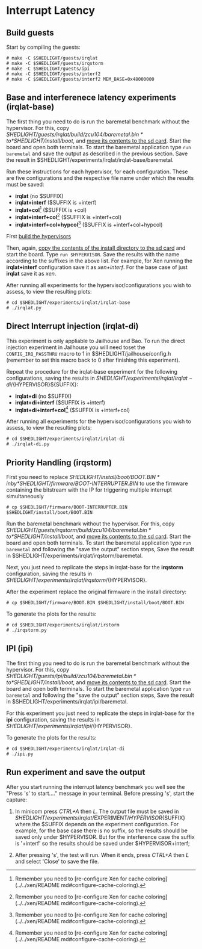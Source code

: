 # Interrupt Latency

## Build guests

Start by compiling the guests:

```
# make -C $SHEDLIGHT/guests/irqlat
# make -C $SHEDLIGHT/guests/irqstorm
# make -C $SHEDLIGHT/guests/ipi
# make -C $SHEDLIGHT/guests/interf2
# make -C $SHEDLIGHT/guests/interf2 MEM_BASE=0x48000000
```

## Base and interferenece latency experiments (irqlat-base)

The first thing you need to do is run the baremetal benchmark without the
hypervisor. For this, copy *$SHEDLIGHT/guests/irqlat/build/zcu104/baremetal.bin*
to *$SHEDLIGHT/install/boot*, and [move its contents to the sd
card](../../README.md#install). Start the board and open both terminals. To
start the baremetal application type `run baremetal` and save the output as
described in the previous section. Save the result in
$SHEDLIGHT/experiments/irqlat/irqlat-base/baremetal.

Run these instructions for each hypervisor, for each configuration. 
These are five configurations and the respective file name under
which the results must be saved:

* **irqlat** (no $SUFFIX)
* **irqlat+interf** ($SUFFIX is +interf)
* **irqlat+col**[^1] ($SUFFIX is +col)
* **irqlat+interf+col**[^1] ($SUFFIX is +interf+col)
* **irqlat+interf+col+hypcol**[^1] ($SUFFIX is +interf+col+hypcol)

First [build the hypervisors](../../README.md#build)

Then, again, [copy the contents of the install directory to the sd
card](../../README.md#install-the-hypervisors) and start the board. Type `run $HYPERVISOR`. 
Save the results with the name according to the suffixes in the above list. For
example, for Xen running the **irqlat+interf** configuration save it as
*xen+interf*. For the base case of just **irqlat** save it as *xen*.

After running all experiments for the hypervisor/configurations you wish to 
assess, to view the resulting plots:

```
# cd $SHEDLIGHT/experiments/irqlat/irqlat-base
# ./irqlat.py
```

## Direct Interrupt injection (irqlat-di)

This experiment is only appliable to Jailhouse and Bao. To run the direct
injection experiment in Jailhouse you will need toset the `CONFIG_IRQ_PASSTHRU`
macro to 1 in $SHEDLIGHT/jailhouse/config.h (remember to set this macro back to
0 after finishing this experiment).

Repeat the procedure for the irqlat-base experiment for the following configurations,
saving the results in $SHEDLIGHT/experiments/irqlat/irqlat-di/${HYPERVISOR}${SUFFIX}:

* **irqlat+di** (no $SUFFIX)
* **irqlat+di+interf** ($SUFFIX is +interf)
* **irqlat+di+interf+col**[^1] ($SUFFIX is +interf+col)

After running all experiments for the hypervisor/configurations you wish to 
assess, to view the resulting plots:

```
# cd $SHEDLIGHT/experiments/irqlat/irqlat-di
# ./irqlat-di.py
```

## Priority Handling (irqstorm)

First you need to replace *$SHEDLIGHT/install/boot/BOOT.BIN* in by 
*$SHEDLIGHT/firmware/BOOT-INTERRUPTER.BIN* to use the firmware containing the
bitstream with the IP for triggering multiple interrupt simultaneously

```
# cp $SHEDLIGHT/firmware/BOOT-INTERRUPTER.BIN $SHEDLIGHT/install/boot/BOOT.BIN
```

Run the baremetal benchmark without the hypervisor. For this, copy
*$SHEDLIGHT/guests/irqstorm/build/zcu104/baremetal.bin* to
*$SHEDLIGHT/install/boot*, and [move its contents to the sd
card](../../README.md#install). Start the board and open both terminals. To
start the baremetal application type `run baremetal` and following the "save the
output" section steps, Save the result in $SHEDLIGHT/experiments/irqlat/irqstorm/baremetal.

Next, you just need to replicate the steps in irqlat-base for the
**irqstorm** configuration, saving the results in $SHEDLIGHT/experiments/irqlat/irqstorm/${HYPERVISOR}.

After the experiment replace the original firmware in the install directory:

```
# cp $SHEDLIGHT/firmware/BOOT.BIN $SHEDLIGHT/install/boot/BOOT.BIN
```

To generate the plots for the results:

```
# cd $SHEDLIGHT/experiments/irqlat/irstorm
# ./irqstorm.py
```

## IPI (ipi)

The first thing you need to do is run the baremetal benchmark without the hypervisor. For this, copy
*$SHEDLIGHT/guests/ipi/build/zcu104/baremetal.bin* to *$SHEDLIGHT/install/boot*, and [move its
contents to the sd card](../../README.md#install). Start the board and open both terminals. To start
the baremetal application type `run baremetal` and following the "save the output" section steps,
 Save the result in $SHEDLIGHT/experiments/irqlat/ipi/baremetal.

For this experiment you just need to replicate the steps in irqlat-base for the
**ipi** configuration, saving the results in $SHEDLIGHT/experiments/irqlat/ipi/${HYPERVISOR}.

To generate the plots for the results:

```
# cd $SHEDLIGHT/experiments/irqlat/irqlat-di
# ./ipi.py
```

## Run experiment and save the output

After you start running the interrupt latency benchmark you well see the
"Press 's' to start...." message in your terminal. Before pressing 's',
start the capture:

1. In minicom press *CTRL+A* then *L*. The output file must be saved in
$SHEDLIGHT/experiments/irqlat/$EXPERIMENT/${HYPERVISOR}${SUFFIX} where the
$SUFFIX depends on the experiment configuration. For example, for the base case
there is no suffix, so the results should be saved only under $HYPERVISOR. But
for the interference case the suffix is '+interf' so the results should be saved
under $HYPERVISOR+interf;

3. After pressing 's', the test will run. When it ends, press *CTRL+A* then *L*
and select 'Close' to save the file.

[^1]: Remember you need to [re-configure Xen for cache coloring](../../xen/README md#configure-cache-coloring).
